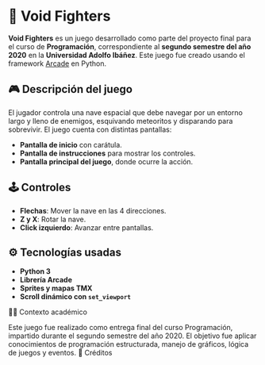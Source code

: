 # 🚀 Void Fighters

**Void Fighters** es un juego desarrollado como parte del proyecto final para el curso de **Programación**, correspondiente al **segundo semestre del año 2020** en la **Universidad Adolfo Ibáñez**. Este juego fue creado usando el framework [Arcade](https://api.arcade.academy/en/latest/) en Python.

## 🎮 Descripción del juego

El jugador controla una nave espacial que debe navegar por un entorno largo y lleno de enemigos, esquivando meteoritos y disparando para sobrevivir. El juego cuenta con distintas pantallas:

- **Pantalla de inicio** con carátula.
- **Pantalla de instrucciones** para mostrar los controles.
- **Pantalla principal del juego**, donde ocurre la acción.

## 🕹️ Controles

- **Flechas**: Mover la nave en las 4 direcciones.
- **Z y X**: Rotar la nave.
- **Click izquierdo**: Avanzar entre pantallas.

## ⚙️ Tecnologías usadas

- **Python 3**
- **Librería Arcade**
- **Sprites y mapas TMX**
- **Scroll dinámico con `set_viewport`**

👨‍🏫 Contexto académico

Este juego fue realizado como entrega final del curso Programación, impartido durante el segundo semestre del año 2020. El objetivo fue aplicar conocimientos de programación estructurada, manejo de gráficos, lógica de juegos y eventos.
📌 Créditos

